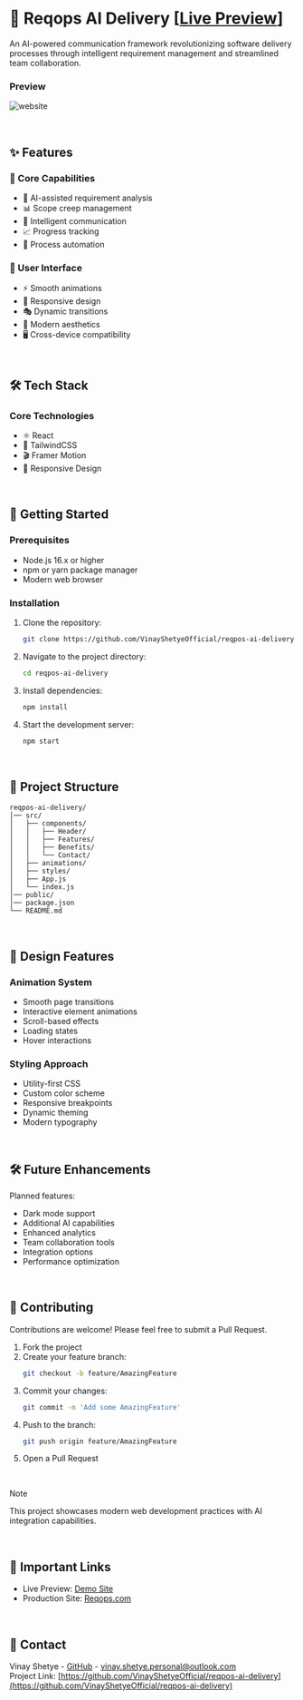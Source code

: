 # 🤖 Reqops AI Delivery [[Live Preview](https://reqops-ai-delivery-clone-live.netlify.app/)]

An AI-powered communication framework revolutionizing software delivery processes through intelligent requirement management and streamlined team collaboration.

### Preview

![website](https://github.com/user-attachments/assets/46d52cca-4415-40ce-9766-48f96b69d3c3)

<br>

## ✨ Features

### 🎯 Core Capabilities

- 🧠 AI-assisted requirement analysis
- 📊 Scope creep management
- 💬 Intelligent communication
- 📈 Progress tracking
- 🔄 Process automation

### 🎨 User Interface

- ⚡ Smooth animations
- 📱 Responsive design
- 🎭 Dynamic transitions
- 🌈 Modern aesthetics
- 🖥️ Cross-device compatibility

<br>

## 🛠️ Tech Stack

### Core Technologies
- ⚛️ React
- 🎨 TailwindCSS
- 🎬 Framer Motion
- 📱 Responsive Design

<br>

## 🚀 Getting Started

### Prerequisites

- Node.js 16.x or higher
- npm or yarn package manager
- Modern web browser

### Installation

1. Clone the repository:
   ```sh
   git clone https://github.com/VinayShetyeOfficial/reqpos-ai-delivery.git
   ```
2. Navigate to the project directory:
   ```sh
   cd reqpos-ai-delivery
   ```
3. Install dependencies:
   ```sh
   npm install
   ```
4. Start the development server:
   ```sh
   npm start
   ```

<br>

## 📁 Project Structure

```
reqpos-ai-delivery/
│── src/
│   ├── components/
│   │   ├── Header/
│   │   ├── Features/
│   │   ├── Benefits/
│   │   └── Contact/
│   ├── animations/
│   ├── styles/
│   ├── App.js
│   └── index.js
│── public/
│── package.json
└── README.md
```

<br>

## 🎨 Design Features

### Animation System
- Smooth page transitions
- Interactive element animations
- Scroll-based effects
- Loading states
- Hover interactions

### Styling Approach
- Utility-first CSS
- Custom color scheme
- Responsive breakpoints
- Dynamic theming
- Modern typography

<br>

## 🛠️ Future Enhancements

Planned features:

- Dark mode support
- Additional AI capabilities
- Enhanced analytics
- Team collaboration tools
- Integration options
- Performance optimization

<br>

## 🤝 Contributing

Contributions are welcome! Please feel free to submit a Pull Request.

1. Fork the project
2. Create your feature branch:
   ```sh
   git checkout -b feature/AmazingFeature
   ```
3. Commit your changes:
   ```sh
   git commit -m 'Add some AmazingFeature'
   ```
4. Push to the branch:
   ```sh
   git push origin feature/AmazingFeature
   ```
5. Open a Pull Request

<br>

> [!NOTE]  
> This project showcases modern web development practices with AI integration capabilities.

<br>

## 🔗 Important Links

- Live Preview: [Demo Site](https://677c389e4c89e548816cbdd6--astonishing-madeleine-5e9a31.netlify.app/)
- Production Site: [Reqops.com](https://reqops.com/)

<br>

## 📧 Contact

Vinay Shetye - [GitHub](https://github.com/VinayShetyeOfficial) - vinay.shetye.personal@outlook.com <br>
Project Link: [https://github.com/VinayShetyeOfficial/reqpos-ai-delivery](https://github.com/VinayShetyeOfficial/reqpos-ai-delivery)

